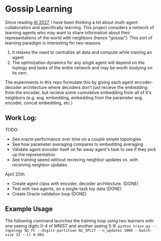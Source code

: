 # Gossip Learning

Since reading [AI 2027](https://ai-2027.com/), I have been thinking a lot about multi-agent collaboration and specifically learning. This project considers a network of learning agents who may want to share information about their representations of the world with neighbors (hence "gossip"). This sort of learning paradigm is interesting for two reasons 
1. It relaxes the need to centralize all data and compute while training an agent
2. The optimization dynamics for any single agent will depend on the toplogy and tasks of the entire network and may be worth studying on its own.

The experiments in this repo formulate this by giving each agent encoder-decoder architecture where decoders don't just recieve the embedding from the encoder, but recieve some cumulative embedding from all of it's neighbors (e.g. avg. embedding, embedding from the parameter avg. encoder, concat embedding, etc.)

## Work Log:

TODO:
- See oracle performance over time on a couple simple topologies
- See how parameter averaging compares to embedding averaging 
- Validate agent encoder itself on far away agent's task to see if they pick up the representation
- See training speed without recieving neighbor updates vs. with receiving neighbor updates.

April 20th 
- Create agent class with encoder, decoder architecture. (DONE)
- Test with two agents, on a single-task toy data (DONE)
- Create Oracle validation loop (DONE)

## Example Usage
The following command launches the training loop using two learners with one seeing digits 0-4 of MNIST and another seeing 5-9.
```python train.py --topology N2_FC --digits-partition N2_SPLIT --n_updates 1000 --batch-size 32 --lr 0.001```
